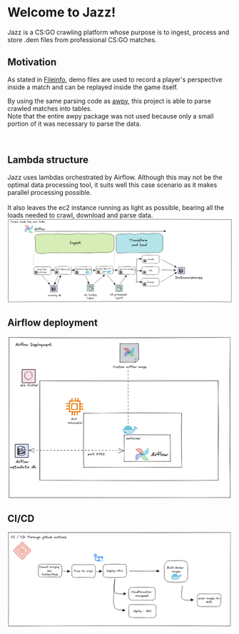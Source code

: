 
# Welcome to Jazz!

Jazz is a CS:GO crawling platform whose purpose is to ingest, process and store .dem files from professional CS:GO matches.


## Motivation
As stated in [Fileinfo](https://fileinfo.com/extension/dem), demo files are used to record a player's perspective inside a match and can be replayed inside the game itself. 

By using the same parsing code as [awpy](https://github.com/pnxenopoulos/awpy), this project is able to parse crawled matches into tables. <br/>
Note that the entire awpy package was not used because only a small portion of it was necessary to parse the data.

<br/>

## Lambda structure

Jazz uses lambdas orchestrated by Airflow. Although this may not be the optimal data processing tool, it suits well this case scenario as it makes parallel processing possible. <br/><br/>
It also leaves the ec2 instance running as light as possible, bearing all the loads needed to crawl, download and parse data. 
![Alt text](misc/tasks.png?raw=true "Title")


## Airflow deployment
![Alt text](misc/deployment.png?raw=true "Title")
## CI/CD 
![Alt text](misc/CICD.png?raw=true "Title")